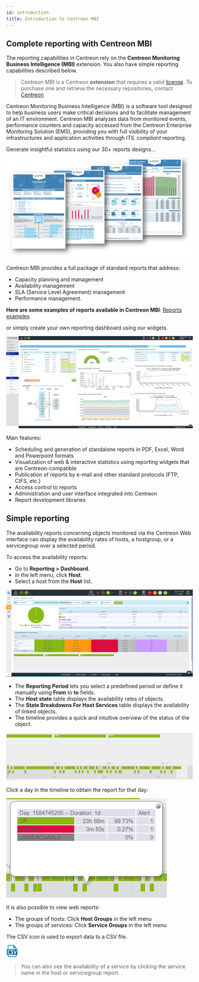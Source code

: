 ```yaml
---
id: introduction
title: Introduction to Centreon MBI
---
```


## Complete reporting with Centreon MBI

The reporting capabilities in Centreon rely on the **Centreon Monitoring Business Intelligence (MBI)** extension.
You also have simple reporting capabilities described below.

> Centreon MBI is a Centreon **extension** that requires a valid [license](../administration/licenses.md). To
> purchase one and retrieve the necessary repositories, contact
> [Centreon](mailto:sales@centreon.com).

Centreon Monitoring Business Intelligence (MBI) is a software tool
designed to help business users make critical decisions and to
facilitate management of an IT environment. Centreon MBI analyzes data
from monitored events, performance counters and capacity accessed from
the Centreon Enterprise Monitoring Solution (EMS), providing you with
full visibility of your infrastructures and application activities
through *ITIL compliant* reporting.


Generate insightful statistics using our 30+ reports designs\...

![image](../assets/reporting/first_page.png)

Centreon MBI provides a full package of standard reports that address:

-   Capacity planning and management
-   Availability management
-   SLA (Service Level Agreement) management
-   Performance management.

**Here are some examples of reports available in Centreon MBI**: [Reports examples](../assets/reporting/Centreon-MBI-Sample-Reports.pdf)

or simply create your own reporting dashboard using our widgets.

![image](../assets/reporting/dashboard.png)

Main features:

-   Scheduling and generation of standalone reports in PDF, Excel, Word
    and Powerpoint formats
-   Visualization of web & interactive statistics using reporting
    widgets that are Centreon-compatible
-   Publication of reports by e-mail and other standard protocols (FTP,
    CIFS, etc.)
-   Access control to reports
-   Administration and user interface integrated into Centreon
-   Report development libraries

## Simple reporting

The availability reports concerning objects monitored via the Centreon Web interface 
can display the availability rates of hosts, a hostgroup, or a servicegroup over a selected period.

To access the availability reports:

- Go to **Reporting > Dashboard**.
- In the left menu, click **Host**.
- Select a host from the **Host** list.

![image](../assets/reporting/os-reporting/os-host-reporting.png)

- The **Reporting Period** lets you select a predefined period or define it manually using **From** to **to** fields.
- The **Host state** table displays the availability rates of objects.
- The **State Breakdowns For Host Services** table displays the availability of linked objects.
- The timeline provides a quick and intuitive overview of the status of the object.

![image](../assets/reporting/os-reporting/os-host-timeline.png)

Click a day in the timeline to obtain the report for that day:

![image](../assets/reporting/os-reporting/os-host-tooltip.png)

It is also possible to view web reports:

* The groups of hosts: Click **Host Groups** in the left menu
* The groups of services: Click **Service Groups** in the left menu

The CSV icon is used to export data to a CSV file.

![image](../assets/reporting/os-reporting/os-csv.png)

> You can also see the availability of a service by clicking the service name in the host or servicegroup report.